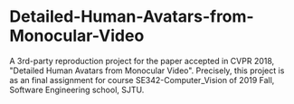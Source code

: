 # Detailed-Human-Avatars-from-Monocular-Video
A 3rd-party reproduction project for the paper accepted in CVPR 2018, "Detailed Human Avatars from Monocular Video". Precisely, this project is as an final assignment for course SE342-Computer_Vision of 2019 Fall, Software Engineering school, SJTU.
